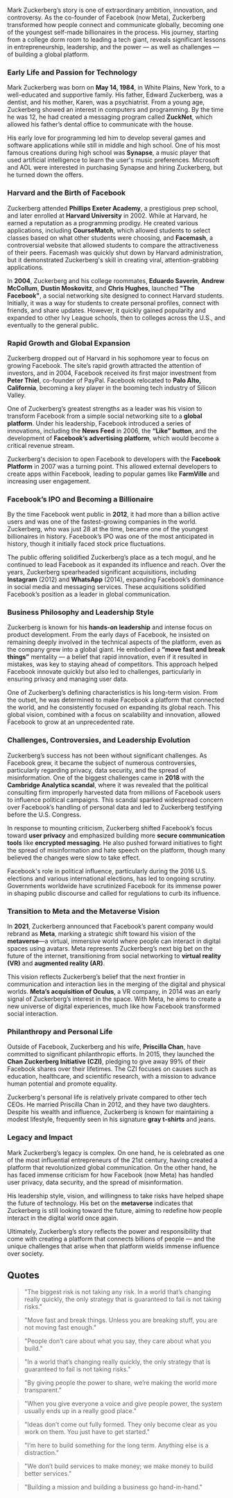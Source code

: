 Mark Zuckerberg’s story is one of extraordinary ambition, innovation, and controversy. As the co-founder of Facebook (now Meta), Zuckerberg transformed how people connect and communicate globally, becoming one of the youngest self-made billionaires in the process. His journey, starting from a college dorm room to leading a tech giant, reveals significant lessons in entrepreneurship, leadership, and the power — as well as challenges — of building a global platform.

### Early Life and Passion for Technology
Mark Zuckerberg was born on **May 14, 1984**, in White Plains, New York, to a well-educated and supportive family. His father, Edward Zuckerberg, was a dentist, and his mother, Karen, was a psychiatrist. From a young age, Zuckerberg showed an interest in computers and programming. By the time he was 12, he had created a messaging program called **ZuckNet**, which allowed his father’s dental office to communicate with the house. 

His early love for programming led him to develop several games and software applications while still in middle and high school. One of his most famous creations during high school was **Synapse**, a music player that used artificial intelligence to learn the user's music preferences. Microsoft and AOL were interested in purchasing Synapse and hiring Zuckerberg, but he turned down the offers.

### Harvard and the Birth of Facebook
Zuckerberg attended **Phillips Exeter Academy**, a prestigious prep school, and later enrolled at **Harvard University** in 2002. While at Harvard, he earned a reputation as a programming prodigy. He created various applications, including **CourseMatch**, which allowed students to select classes based on what other students were choosing, and **Facemash**, a controversial website that allowed students to compare the attractiveness of their peers. Facemash was quickly shut down by Harvard administration, but it demonstrated Zuckerberg's skill in creating viral, attention-grabbing applications.

In **2004**, Zuckerberg and his college roommates, **Eduardo Saverin**, **Andrew McCollum**, **Dustin Moskovitz**, and **Chris Hughes**, launched **"The Facebook"**, a social networking site designed to connect Harvard students. Initially, it was a way for students to create personal profiles, connect with friends, and share updates. However, it quickly gained popularity and expanded to other Ivy League schools, then to colleges across the U.S., and eventually to the general public.

### Rapid Growth and Global Expansion
Zuckerberg dropped out of Harvard in his sophomore year to focus on growing Facebook. The site’s rapid growth attracted the attention of investors, and in 2004, Facebook received its first major investment from **Peter Thiel**, co-founder of PayPal. Facebook relocated to **Palo Alto, California**, becoming a key player in the booming tech industry of Silicon Valley.

One of Zuckerberg’s greatest strengths as a leader was his vision to transform Facebook from a simple social networking site to a **global platform**. Under his leadership, Facebook introduced a series of innovations, including the **News Feed** in 2006, the **“Like” button**, and the development of **Facebook’s advertising platform**, which would become a critical revenue stream.

Zuckerberg's decision to open Facebook to developers with the **Facebook Platform** in 2007 was a turning point. This allowed external developers to create apps within Facebook, leading to popular games like **FarmVille** and increasing user engagement.

### Facebook’s IPO and Becoming a Billionaire
By the time Facebook went public in **2012**, it had more than a billion active users and was one of the fastest-growing companies in the world. Zuckerberg, who was just 28 at the time, became one of the youngest billionaires in history. Facebook’s IPO was one of the most anticipated in history, though it initially faced stock price fluctuations.

The public offering solidified Zuckerberg’s place as a tech mogul, and he continued to lead Facebook as it expanded its influence and reach. Over the years, Zuckerberg spearheaded significant acquisitions, including **Instagram** (2012) and **WhatsApp** (2014), expanding Facebook’s dominance in social media and messaging services. These acquisitions solidified Facebook’s position as a leader in global communication.

### Business Philosophy and Leadership Style
Zuckerberg is known for his **hands-on leadership** and intense focus on product development. From the early days of Facebook, he insisted on remaining deeply involved in the technical aspects of the platform, even as the company grew into a global giant. He embodied a **“move fast and break things”** mentality — a belief that rapid innovation, even if it resulted in mistakes, was key to staying ahead of competitors. This approach helped Facebook innovate quickly but also led to challenges, particularly in ensuring privacy and managing user data.

One of Zuckerberg’s defining characteristics is his long-term vision. From the outset, he was determined to make Facebook a platform that connected the world, and he consistently focused on expanding its global reach. This global vision, combined with a focus on scalability and innovation, allowed Facebook to grow at an unprecedented rate.

### Challenges, Controversies, and Leadership Evolution
Zuckerberg’s success has not been without significant challenges. As Facebook grew, it became the subject of numerous controversies, particularly regarding privacy, data security, and the spread of misinformation. One of the biggest challenges came in **2018** with the **Cambridge Analytica scandal**, where it was revealed that the political consulting firm improperly harvested data from millions of Facebook users to influence political campaigns. This scandal sparked widespread concern over Facebook’s handling of personal data and led to Zuckerberg testifying before the U.S. Congress.

In response to mounting criticism, Zuckerberg shifted Facebook’s focus toward **user privacy** and emphasized building more **secure communication tools** like **encrypted messaging**. He also pushed forward initiatives to fight the spread of misinformation and hate speech on the platform, though many believed the changes were slow to take effect.

Facebook's role in political influence, particularly during the 2016 U.S. elections and various international elections, has led to ongoing scrutiny. Governments worldwide have scrutinized Facebook for its immense power in shaping public discourse and called for regulations to curb its influence.

### Transition to Meta and the Metaverse Vision
In **2021**, Zuckerberg announced that Facebook’s parent company would rebrand as **Meta**, marking a strategic shift toward his vision of the **metaverse**—a virtual, immersive world where people can interact in digital spaces using avatars. Meta represents Zuckerberg’s next big bet on the future of the internet, transitioning from social networking to **virtual reality (VR)** and **augmented reality (AR)**. 

This vision reflects Zuckerberg’s belief that the next frontier in communication and interaction lies in the merging of the digital and physical worlds. **Meta’s acquisition of Oculus**, a VR company, in 2014 was an early signal of Zuckerberg’s interest in the space. With Meta, he aims to create a new universe of digital experiences, much like how Facebook transformed social interaction.

### Philanthropy and Personal Life
Outside of Facebook, Zuckerberg and his wife, **Priscilla Chan**, have committed to significant philanthropic efforts. In 2015, they launched the **Chan Zuckerberg Initiative (CZI)**, pledging to give away 99% of their Facebook shares over their lifetimes. The CZI focuses on causes such as education, healthcare, and scientific research, with a mission to advance human potential and promote equality.

Zuckerberg's personal life is relatively private compared to other tech CEOs. He married Priscilla Chan in 2012, and they have two daughters. Despite his wealth and influence, Zuckerberg is known for maintaining a modest lifestyle, frequently seen in his signature **gray t-shirts** and jeans.

### Legacy and Impact
Mark Zuckerberg’s legacy is complex. On one hand, he is celebrated as one of the most influential entrepreneurs of the 21st century, having created a platform that revolutionized global communication. On the other hand, he has faced immense criticism for how Facebook (now Meta) has handled user privacy, data security, and the spread of misinformation. 

His leadership style, vision, and willingness to take risks have helped shape the future of technology. His bet on the **metaverse** indicates that Zuckerberg is still looking toward the future, aiming to redefine how people interact in the digital world once again.

Ultimately, Zuckerberg’s story reflects the power and responsibility that come with creating a platform that connects billions of people — and the unique challenges that arise when that platform wields immense influence over society.

## Quotes

> "The biggest risk is not taking any risk. In a world that’s changing really quickly, the only strategy that is guaranteed to fail is not taking risks."

> "Move fast and break things. Unless you are breaking stuff, you are not moving fast enough."

> "People don’t care about what you say, they care about what you build."

> "In a world that’s changing really quickly, the only strategy that is guaranteed to fail is not taking risks."

> "By giving people the power to share, we’re making the world more transparent."

> "When you give everyone a voice and give people power, the system usually ends up in a really good place."

> "Ideas don’t come out fully formed. They only become clear as you work on them. You just have to get started."

> "I’m here to build something for the long term. Anything else is a distraction."

> "We don’t build services to make money; we make money to build better services."

> "Building a mission and building a business go hand-in-hand."